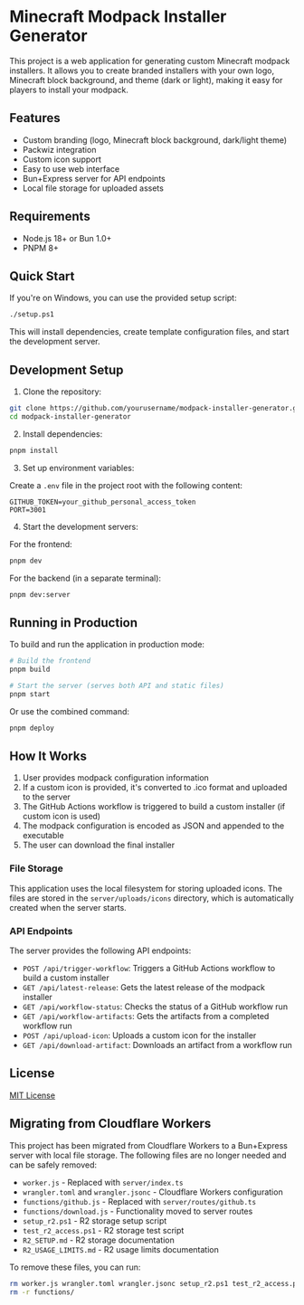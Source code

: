 # Minecraft Modpack Installer Generator

This project is a web application for generating custom Minecraft modpack installers. It allows you to create branded installers with your own logo, Minecraft block background, and theme (dark or light), making it easy for players to install your modpack.

## Features

- Custom branding (logo, Minecraft block background, dark/light theme)
- Packwiz integration
- Custom icon support
- Easy to use web interface
- Bun+Express server for API endpoints
- Local file storage for uploaded assets

## Requirements

- Node.js 18+ or Bun 1.0+
- PNPM 8+

## Quick Start

If you're on Windows, you can use the provided setup script:

```bash
./setup.ps1
```

This will install dependencies, create template configuration files, and start the development server.

## Development Setup

1. Clone the repository:

```bash
git clone https://github.com/yourusername/modpack-installer-generator.git
cd modpack-installer-generator
```

2. Install dependencies:

```bash
pnpm install
```

3. Set up environment variables:

Create a `.env` file in the project root with the following content:

```
GITHUB_TOKEN=your_github_personal_access_token
PORT=3001
```

4. Start the development servers:

For the frontend:
```bash
pnpm dev
```

For the backend (in a separate terminal):
```bash
pnpm dev:server
```

## Running in Production

To build and run the application in production mode:

```bash
# Build the frontend
pnpm build

# Start the server (serves both API and static files)
pnpm start
```

Or use the combined command:
```bash
pnpm deploy
```

## How It Works

1. User provides modpack configuration information
2. If a custom icon is provided, it's converted to .ico format and uploaded to the server
3. The GitHub Actions workflow is triggered to build a custom installer (if custom icon is used)
4. The modpack configuration is encoded as JSON and appended to the executable
5. The user can download the final installer

### File Storage

This application uses the local filesystem for storing uploaded icons. The files are stored in the `server/uploads/icons` directory, which is automatically created when the server starts.

### API Endpoints

The server provides the following API endpoints:

- `POST /api/trigger-workflow`: Triggers a GitHub Actions workflow to build a custom installer
- `GET /api/latest-release`: Gets the latest release of the modpack installer
- `GET /api/workflow-status`: Checks the status of a GitHub workflow run
- `GET /api/workflow-artifacts`: Gets the artifacts from a completed workflow run
- `POST /api/upload-icon`: Uploads a custom icon for the installer
- `GET /api/download-artifact`: Downloads an artifact from a workflow run

## License

[MIT License](LICENSE)

## Migrating from Cloudflare Workers

This project has been migrated from Cloudflare Workers to a Bun+Express server with local file storage. The following files are no longer needed and can be safely removed:

- `worker.js` - Replaced with `server/index.ts`
- `wrangler.toml` and `wrangler.jsonc` - Cloudflare Workers configuration
- `functions/github.js` - Replaced with `server/routes/github.ts`
- `functions/download.js` - Functionality moved to server routes
- `setup_r2.ps1` - R2 storage setup script
- `test_r2_access.ps1` - R2 storage test script
- `R2_SETUP.md` - R2 storage documentation
- `R2_USAGE_LIMITS.md` - R2 usage limits documentation

To remove these files, you can run:

```bash
rm worker.js wrangler.toml wrangler.jsonc setup_r2.ps1 test_r2_access.ps1 R2_SETUP.md R2_USAGE_LIMITS.md
rm -r functions/
```
